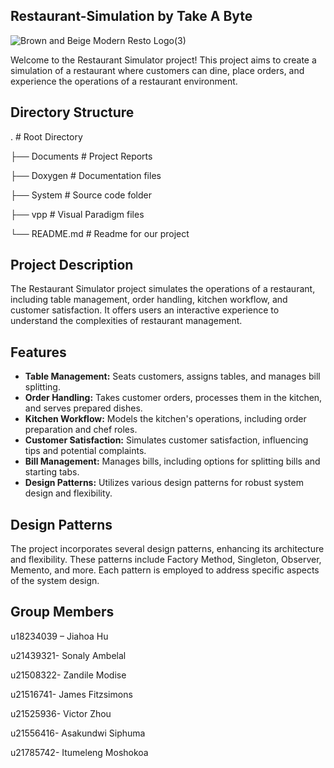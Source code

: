 ## Restaurant-Simulation by Take A Byte


![Brown and Beige Modern Resto Logo(3)](https://github.com/ZandileModise/PA5-214-Repo/assets/134503930/59d85113-5e6f-40e1-a38f-48cb6c0b5dd7)

Welcome to the Restaurant Simulator project! This project aims to create a simulation of a restaurant where customers can dine, place orders, and experience the operations of a restaurant environment.

## Directory Structure
.              # Root Directory 

├── Documents   # Project Reports

├── Doxygen     # Documentation files

├── System      # Source code folder

├── vpp         # Visual Paradigm files

└── README.md   # Readme for our project


## Project Description

The Restaurant Simulator project simulates the operations of a restaurant, including table management, order handling, kitchen workflow, and customer satisfaction. It offers users an interactive experience to understand the complexities of restaurant management.

## Features

- **Table Management:** Seats customers, assigns tables, and manages bill splitting.
- **Order Handling:** Takes customer orders, processes them in the kitchen, and serves prepared dishes.
- **Kitchen Workflow:** Models the kitchen's operations, including order preparation and chef roles.
- **Customer Satisfaction:** Simulates customer satisfaction, influencing tips and potential complaints.
- **Bill Management:** Manages bills, including options for splitting bills and starting tabs.
- **Design Patterns:** Utilizes various design patterns for robust system design and flexibility.

## Design Patterns
The project incorporates several design patterns, enhancing its architecture and flexibility. These patterns include Factory Method, Singleton, Observer, Memento, and more. Each pattern is employed to address specific aspects of the system design.

## Group Members
u18234039 – Jiahoa Hu

u21439321- Sonaly Ambelal

u21508322- Zandile Modise

u21516741- James Fitzsimons

u21525936- Victor Zhou

u21556416- Asakundwi Siphuma

u21785742- Itumeleng Moshokoa




